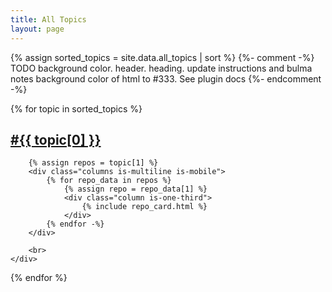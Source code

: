 ```yaml
---
title: All Topics
layout: page
---
```


{% assign sorted_topics = site.data.all_topics | sort %}
{%- comment -%}
TODO background color.
header.
heading.
update instructions and bulma notes
background color of html to #333. See plugin docs
{%- endcomment -%}
<div id='repo-topics'>
{% for topic in sorted_topics %}
    <div>
        <a href="#{{ topic[0] }}"><h2 id="{{ topic[0] }}">&#35;{{ topic[0] }}</h2></a>

        {% assign repos = topic[1] %}
        <div class="columns is-multiline is-mobile">
            {% for repo_data in repos %}
                {% assign repo = repo_data[1] %}
                <div class="column is-one-third">
                    {% include repo_card.html %}
                </div>
            {% endfor -%}
        </div>

        <br>
    </div>
{% endfor %}
</div>
